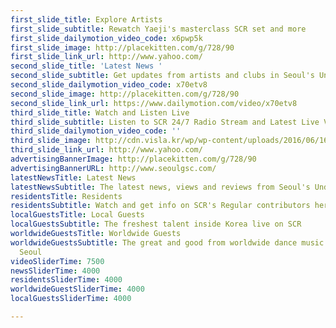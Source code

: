 ```yaml
---
first_slide_title: Explore Artists
first_slide_subtitle: Rewatch Yaeji's masterclass SCR set and more
first_slide_dailymotion_video_code: x6pwp5k
first_slide_image: http://placekitten.com/g/728/90
first_slide_link_url: http://www.yahoo.com/
second_slide_title: 'Latest News '
second_slide_subtitle: Get updates from artists and clubs in Seoul's Underground Scene
second_slide_dailymotion_video_code: x70etv8
second_slide_image: http://placekitten.com/g/728/90
second_slide_link_url: https://www.dailymotion.com/video/x70etv8
third_slide_title: Watch and Listen Live
third_slide_subtitle: Listen to SCR 24/7 Radio Stream and Latest Live Video
third_slide_dailymotion_video_code: ''
third_slide_image: http://cdn.visla.kr/wp/wp-content/uploads/2016/06/160622_jC_scrl-1600x1096.png
third_slide_link_url: http://www.yahoo.com/
advertisingBannerImage: http://placekitten.com/g/728/90
advertisingBannerURL: http://www.seoulgsc.com/
latestNewsTitle: Latest News
latestNewsSubtitle: The latest news, views and reviews from Seoul's Underground Scene
residentsTitle: Residents
residentsSubtitle: Watch and get info on SCR's Regular contributors here
localGuestsTitle: Local Guests
localGuestsSubtitle: The freshest talent inside Korea live on SCR
worldwideGuestsTitle: Worldwide Guests
worldwideGuestsSubtitle: The great and good from worldwide dance music coming through
  Seoul
videoSliderTime: 7500
newsSliderTime: 4000
residentsSliderTime: 4000
worldwideGuestSliderTime: 4000
localGuestsSliderTime: 4000

---
```

